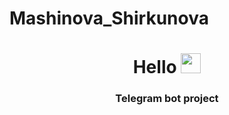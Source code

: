 # Mashinova_Shirkunova


<h1 align="center">Hello
<img src="https://github.com/blackcater/blackcater/raw/main/images/Hi.gif" height="32"/></h1>
<h3 align="center">Telegram bot project</h3>
